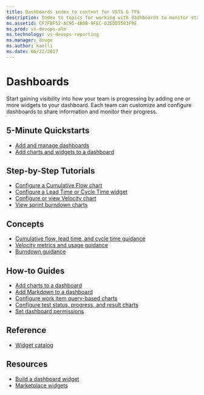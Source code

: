 ```yaml
---
title: Dashboards index to content for VSTS & TFS  
description: Index to topics for working with dashboards to monitor status and trends in VSTS and Team Foundation Server (TFS)  
ms.assetid: CF7FBF52-AC95-4B0B-9FEC-D2EDD5583F9E
ms.prod: vs-devops-alm
ms.technology: vs-devops-reporting
ms.manager: douge
ms.author: kaelli
ms.date: 06/22/2017
---
```


# Dashboards 

Start gaining visibility into how your team is progressing by adding one or more widgets to your dashboard. Each team can customize and configure dashboards to share information and monitor their progress.  

<!---
## Overview  
[Charts, dashboards, and widgets](overview.md)
-->

## 5-Minute Quickstarts  
- [Add and manage dashboards](dashboards.md)  
- [Add charts and widgets to a dashboard](add-widget-to-dashboard.md)  


## Step-by-Step Tutorials

- [Configure a Cumulative Flow chart](guidance/cumulative-flow.md)
- [Configure a Lead Time or Cycle Time widget](guidance/cycle-time-and-lead-time.md)
- [Configure or view Velocity chart](guidance/team-velocity.md)
- [View sprint burndown charts](/vsts/work/scrum/sprint-burndown?toc=/vsts/report/toc.json&bc=/vsts/report/breadcrumb/toc.json)

## Concepts
- [Cumulative flow, lead time, and cycle time guidance](guidance/cumulative-flow-cycle-lead-time-guidance.md)
- [Velocity metrics and usage guidance](guidance/velocity-guidance.md)
- [Burndown guidance](guidance/burndown-guidance.md)


## How-to Guides
- [Add charts to a dashboard](add-charts-to-dashboard.md)  
- [Add Markdown to a dashboard](add-markdown-to-dashboard.md)   
- [Configure work item query-based charts](charts.md)
- [Configure test status, progress, and result charts](/vsts/manual-test/getting-started/track-test-status?toc=/vsts/report/toc.json&bc=/vsts/report/breadcrumb/toc.json)  
- [Set dashboard permissions](dashboard-permissions.md)  


## Reference 
- [Widget catalog](widget-catalog.md)  
 
## Resources 

- [Build a dashboard widget](/vsts/extend/develop/add-dashboard-widget)  
- [Marketplace widgets](https://marketplace.visualstudio.com/search?term=widget&target=VSTS&category=All%20categories&sortBy=Relevance)  
 
   
